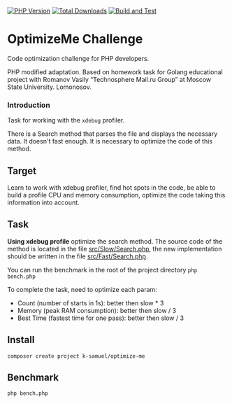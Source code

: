 [![PHP Version](https://img.shields.io/badge/php-7.4%2B-blue.svg)](https://packagist.org/packages/k-samuel/optimize-me)
[![Total Downloads](https://img.shields.io/packagist/dt/k-samuel/optimize-me.svg?style=flat-square)](https://packagist.org/packages/k-samuel/optimize-me)
[![Build and Test](https://github.com/k-samuel/optimize-me/actions/workflows/php.yml/badge.svg)](https://github.com/k-samuel/optimize-me/actions/workflows/php.yml)

# OptimizeMe Challenge
Code optimization challenge for PHP developers.

PHP modified adaptation.
Based on homework task for Golang educational project with Romanov Vasily “Technosphere Mail.ru Group” at Moscow State University. Lomonosov.


### Introduction

Task for working with the `xdebug` profiler.

There is a Search method that parses the file and displays the necessary data.
It doesn't fast enough. It is necessary to optimize the code of this method.

## Target

Learn to work with xdebug profiler, find hot spots in the code, be able to build a profile
CPU and memory consumption, optimize the code taking this information into account.

## Task

**Using xdebug profile** optimize the search method.
The source code of the method is located in the file [src/Slow/Search.php](src/Slow/Search.php),
the new implementation should be written in the file [src/Fast/Search.php](src/Fast/Search.php).

You can run the benchmark in the root of the project directory `php bench.php`

To complete the task, need to optimize each param:
  - Count (number of starts in 1s):  better then slow * 3
  - Memory (peak RAM consumption):  better then slow / 3
  - Best Time (fastest time for one pass): better then slow / 3
  
## Install

`composer create project k-samuel/optimize-me`


## Benchmark
`php bench.php`








